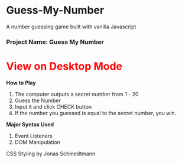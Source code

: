 # Guess-My-Number
A number guessing game built with vanilla Javascript

<h3><b>Project Name: Guess My Number</b></h3>
<h1 style="color:red;">View on Desktop Mode</h1>

<b>How to Play</b>
1)	The computer outputs a secret number from 1 - 20
2)	Guess the Number
3)	Input it and click CHECK button
4)	If the number you guessed is equal to the secret number, you win.

<b>Major Syntax Used</b>
1)	Event Listeners
2)	DOM Manipulation

CSS Styling by Jonas Schmedtmann

